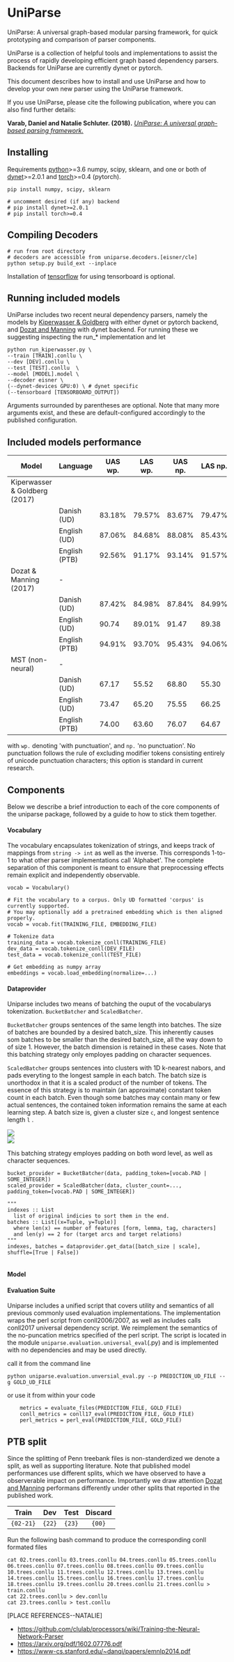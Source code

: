 # UniParse

UniParse: A universal graph-based modular parsing framework, for quick prototyping and comparison of parser components.  

UniParse is a collection of helpful tools and implementations to assist the process of rapidly developing efficient graph based dependency parsers.  Backends for UniParse are currently dynet or pytorch.

This document describes how to install and use UniParse and how to develop your own new parser using the UniParse framework.

If you use UniParse, please cite the following publication, where you can also find further details:

**Varab, Daniel and Natalie Schluter. (2018).** [*UniParse: A universal graph-based parsing framework.*](archivelinkhere)

## Installing

Requirements [python](https://anaconda.org/anaconda/python)>=3.6 numpy, scipy, sklearn, and one or both of [dynet](http://dynet.readthedocs.io/en/latest/python.html)>=2.0.1 and [torch](https://pytorch.org/)>=0.4 (pytorch). 
```
pip install numpy, scipy, sklearn

# uncomment desired (if any) backend
# pip install dynet>=2.0.1
# pip install torch>=0.4
```

## Compiling Decoders
```
# run from root directory
# decoders are accessible from uniparse.decoders.[eisner/cle]
python setup.py build_ext --inplace
```
Installation of [tensorflow](https://www.tensorflow.org/install/) for using tensorboard is optional.

## Running included models
UniParse includes two recent neural dependency parsers, namely the models by [Kiperwasser & Goldberg](https://arxiv.org/pdf/1603.04351.pdf) with either dynet or pytorch backend, and [Dozat and Manning](https://arxiv.org/pdf/1611.01734.pdf) with dynet backend. For running these we suggesting inspecting the run_* implementation and let 

```
python run_kiperwasser.py \
--train [TRAIN].conllu \
--dev [DEV].conllu \
--test [TEST].conllu  \
--model [MODEL].model \
--decoder eisner \
(--dynet-devices GPU:0) \ # dynet specific
(--tensorboard [TENSORBOARD_OUTPUT])

```

Arguments surrounded by parentheses are optional. Note that many more arguments exist, and these are default-configured accordingly to the published configuration.  

## Included models performance
| Model                          |   Language    |   UAS wp.   |   LAS wp.   |   UAS np.   |   LAS np.  |
| ------------------------------ | ------------- | ----------- | ----------- | ----------- | -----------|
| Kiperwasser & Goldberg (2017)  |               |             |             |             |            |
|                                |  Danish (UD)  | 83.18%      | 79.57%      | 83.67%      | 79.47%     |
|                                |  English (UD) | 87.06%      | 84.68%      | 88.08%      | 85.43%     |
|                                | English (PTB) | 92.56%      | 91.17%      | 93.14%      | 91.57%     |
| Dozat & Manning (2017)         |    -          |             |             |             |            |
|                                |  Danish (UD)  | 87.42%      | 84.98%      | 87.84%      | 84.99%     |
|                                |  English (UD) | 90.74       | 89.01%      | 91.47       | 89.38      |
|                                | English (PTB) | 94.91%      | 93.70%      | 95.43%      | 94.06%     |
| MST (non-neural)               | -             |             |             |             |            |
|                                |  Danish (UD)  | 67.17       | 55.52       | 68.80       | 55.30      |
|                                |  English (UD) | 73.47       | 65.20       | 75.55       | 66.25      |
|                                | English (PTB) | 74.00       | 63.60       | 76.07       | 64.67      |

with `wp.` denoting 'with punctuation', and `np.` 'no punctuation'. No punctuation follows the rule of excluding modifier tokens consisting entirely of unicode punctuation characters; this option is standard in current research.


## Components
Below we describe a brief introduction to each of the core components of the uniparse package, followed by a guide to how to stick them together.

#### Vocabulary
The vocabulary encapsulates tokenization of strings, and keeps track of mappings from `string -> int` as well as the inverse. This corresponds 1-to-1 to what other parser implementations call 'Alphabet'. The complete separation of this component is meant to ensure that preprocessing effects remain explicit and independently observable.

```
vocab = Vocabulary()

# Fit the vocabulary to a corpus. Only UD formatted 'corpus' is currently supported. 
# You may optionally add a pretrained embedding which is then aligned properly.
vocab = vocab.fit(TRAINING_FILE, EMBEDDING_FILE)

# Tokenize data
training_data = vocab.tokenize_conll(TRAINING_FILE)
dev_data = vocab.tokenize_conll(DEV_FILE)
test_data = vocab.tokenize_conll(TEST_FILE)

# Get embedding as numpy array
embeddings = vocab.load_embedding(normalize=...)

```


#### Dataprovider
Uniparse includes two means of batching the ouput of the vocabularys tokenization. ``BucketBatcher`` and ``ScaledBatcher``.

``BucketBatcher`` groups sentences of the same length into batches. The size of batches are bounded by a desired batch_size.
This inherently causes som batches to be smaller than the desired batch_size, all the way down to of size 1. However, the batch dimension
is retained in these cases. Note that this batching strategy only employes padding on character sequences. 

``ScaledBatcher`` groups sentences into clusters with 1D k-nearest nabors, and pads everyting to the longest sample in each batch. 
The batch size is unorthodox in that it is a scaled product of the number of tokens. The essence of this strategy is to maintain
(an approximate) constant token count in each batch. Even though some batches may contain many or few actual sentences, 
the contained token information remains the same at each learning step.
A batch size is, given a cluster size ``c``, and longest sentence length ``l`` .

<img src="https://latex.codecogs.com/svg.latex?\Large&space;nsplits=\frac{c}{(cl)/scale}" />
<br>
<img src="https://latex.codecogs.com/svg.latex?\Large&space;batch\_size=\frac{c}{nsplits}" />


This batching strategy employes padding on both word level, as well as character sequences.


```
bucket_provider = BucketBatcher(data, padding_token=[vocab.PAD | SOME_INTEGER])
scaled_provider = ScaledBatcher(data, cluster_count=..., padding_token=[vocab.PAD | SOME_INTEGER])
            
"""
indexes :: List
  list of original indicies to sort them in the end.
batches :: List[(x=Tuple, y=Tuple)] 
  where len(x) == number of features [form, lemma, tag, characters]
  and len(y) == 2 for (target arcs and target relations)
"""
indexes, batches = dataprovider.get_data([batch_size | scale], shuffle=[True | False])


```
#### Model

#### Evaluation Suite
Uniparse includes a unified script that covers utility and semantics of all previous commonly used evaluation implementations.
The implementation wraps the perl script from conll2006/2007, as well as includes calls conll2017 universal dependency script.
We reimplement the semantics of the no-puncation metrics specified of the perl script. The script is located in the module 
``uniparse.evaluation.universal_eval``(.py) and is implemented with no dependencies and may be used directly.

call it from the command line
````
python uniparse.evaluation.unversial_eval.py --p PREDICTION_UD_FILE --g GOLD_UD_FILE
````

or use it from within your code
````
    metrics = evaluate_files(PREDICTION_FILE, GOLD_FILE)
    conll_metrics = conll17_eval(PREDICTION_FILE, GOLD_FILE)
    perl_metrics = perl_eval(PREDICTION_FILE, GOLD_FILE)
````


## PTB split
Since the splitting of Penn treebank files is non-standerdized we denote a split, as well as supporting literature.
Note that published model performances use different splits, which we have observed to have a observerable impact on performance. Importantly we draw attention [Dozat and Manning](https://arxiv.org/pdf/1611.01734.pdf) performans differently under other splits that reported in the published work.


|   Train   |  Dev   |  Test  | Discard |
|:---------:|:------:|:------:|:-------:|
| `{02-21}` | `{22}` | `{23}` | `{00}`  | 


Run the following bash command to produce the corresponding conll formated files

````
cat 02.trees.conllu 03.trees.conllu 04.trees.conllu 05.trees.conllu 06.trees.conllu 07.trees.conllu 08.trees.conllu 09.trees.conllu 10.trees.conllu 11.trees.conllu 12.trees.conllu 13.trees.conllu 14.trees.conllu 15.trees.conllu 16.trees.conllu 17.trees.conllu 18.trees.conllu 19.trees.conllu 20.trees.conllu 21.trees.conllu > train.conllu
cat 22.trees.conllu > dev.conllu
cat 23.trees.conllu > test.conllu

````


[PLACE REFERENCES--NATALIE]
 - https://github.com/clulab/processors/wiki/Training-the-Neural-Network-Parser
 - https://arxiv.org/pdf/1602.07776.pdf
 - https://www-cs.stanford.edu/~danqi/papers/emnlp2014.pdf

